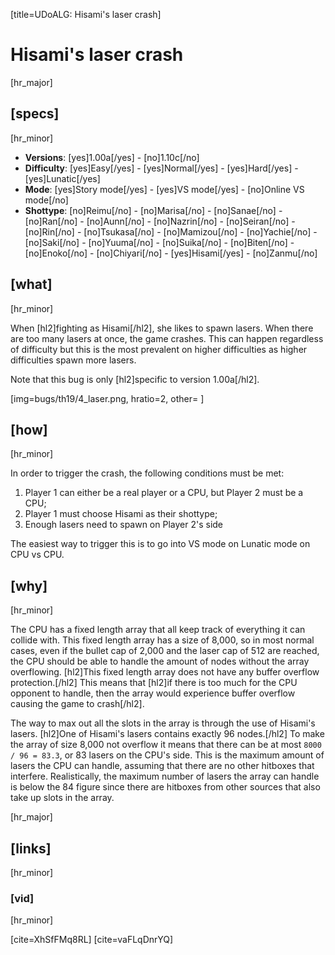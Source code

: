 [title=UDoALG: Hisami's laser crash]
# Hisami's laser crash
[hr_major]

## [specs]  
[hr_minor]

* **Versions**: [yes]1.00a[/yes] - [no]1.10c[/no]
* **Difficulty**: [yes]Easy[/yes] - [yes]Normal[/yes] - [yes]Hard[/yes] - [yes]Lunatic[/yes]
* **Mode**: [yes]Story mode[/yes] - [yes]VS mode[/yes] - [no]Online VS mode[/no]
* **Shottype**: [no]Reimu[/no] - [no]Marisa[/no] - [no]Sanae[/no] - [no]Ran[/no] - [no]Aunn[/no] - [no]Nazrin[/no] - [no]Seiran[/no] - [no]Rin[/no] - [no]Tsukasa[/no] - [no]Mamizou[/no] - [no]Yachie[/no] - [no]Saki[/no] - [no]Yuuma[/no] - [no]Suika[/no] - [no]Biten[/no] - [no]Enoko[/no] - [no]Chiyari[/no] - [yes]Hisami[/yes] - [no]Zanmu[/no]


## [what]
[hr_minor]

When [hl2]fighting as Hisami[/hl2], she likes to spawn lasers. When there are too many lasers at once, the game crashes. This can happen regardless of difficulty but this is the most prevalent on higher difficulties as higher difficulties spawn more lasers.

Note that this bug is only [hl2]specific to version 1.00a[/hl2].

[img=bugs/th19/4_laser.png, hratio=2, other= ]


## [how]
[hr_minor]

In order to trigger the crash, the following conditions must be met:
1. Player 1 can either be a real player or a CPU, but Player 2 must be a CPU;
2. Player 1 must choose Hisami as their shottype;
3. Enough lasers need to spawn on Player 2's side

The easiest way to trigger this is to go into VS mode on Lunatic mode on CPU vs CPU.

## [why]
[hr_minor]

The CPU has a fixed length array that all keep track of everything it can collide with. This fixed length array has a size of 8,000, so in most normal cases, even if the bullet cap of 2,000 and the laser cap of 512 are reached, the CPU should be able to handle the amount of nodes without the array overflowing. [hl2]This fixed length array does not have any buffer overflow protection.[/hl2] This means that [hl2]if there is too much for the CPU opponent to handle, then the array would experience buffer overflow causing the game to crash[/hl2].

The way to max out all the slots in the array is through the use of Hisami's lasers. [hl2]One of Hisami's lasers contains exactly 96 nodes.[/hl2] To make the array of size 8,000 not overflow it means that there can be at most ``8000 / 96 = 83.3``, or 83 lasers on the CPU's side. This is the maximum amount of lasers the CPU can handle, assuming that there are no other hitboxes that interfere. Realistically, the maximum number of lasers the array can handle is below the 84 figure since there are hitboxes from other sources that also take up slots in the array. 

[hr_major]
## [links]
[hr_minor]
### [vid]
[hr_minor]

[cite=XhSfFMq8RL]
[cite=vaFLqDnrYQ]
